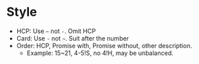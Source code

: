 # Style

* HCP: Use `~` not `-`. Omit HCP
* Card: Use `-` not `~`. Suit after the number
* Order: HCP, Promise with, Promise without, other description.
  * Example: 15~21, 4-5!S, no 4!H, may be unbalanced.

